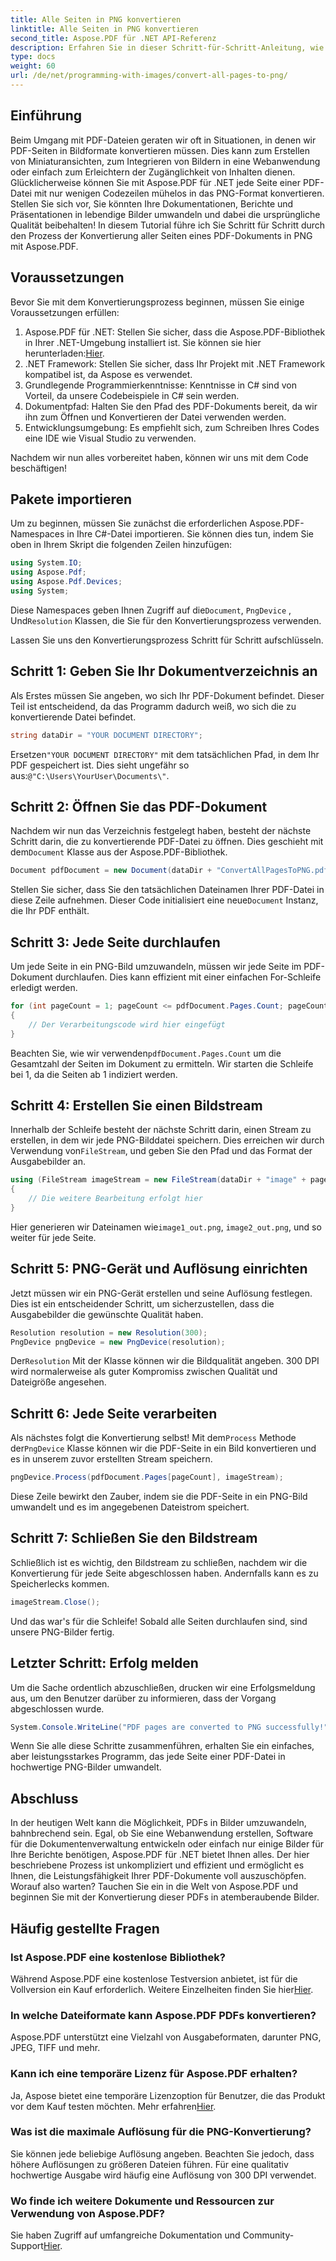 ```yaml
---
title: Alle Seiten in PNG konvertieren
linktitle: Alle Seiten in PNG konvertieren
second_title: Aspose.PDF für .NET API-Referenz
description: Erfahren Sie in dieser Schritt-für-Schritt-Anleitung, wie Sie PDF-Seiten mit Aspose.PDF für .NET in PNG konvertieren. Perfekt für Entwickler und Enthusiasten.
type: docs
weight: 60
url: /de/net/programming-with-images/convert-all-pages-to-png/
---
```

## Einführung

Beim Umgang mit PDF-Dateien geraten wir oft in Situationen, in denen wir PDF-Seiten in Bildformate konvertieren müssen. Dies kann zum Erstellen von Miniaturansichten, zum Integrieren von Bildern in eine Webanwendung oder einfach zum Erleichtern der Zugänglichkeit von Inhalten dienen. Glücklicherweise können Sie mit Aspose.PDF für .NET jede Seite einer PDF-Datei mit nur wenigen Codezeilen mühelos in das PNG-Format konvertieren. Stellen Sie sich vor, Sie könnten Ihre Dokumentationen, Berichte und Präsentationen in lebendige Bilder umwandeln und dabei die ursprüngliche Qualität beibehalten! In diesem Tutorial führe ich Sie Schritt für Schritt durch den Prozess der Konvertierung aller Seiten eines PDF-Dokuments in PNG mit Aspose.PDF. 

## Voraussetzungen

Bevor Sie mit dem Konvertierungsprozess beginnen, müssen Sie einige Voraussetzungen erfüllen:

1. Aspose.PDF für .NET: Stellen Sie sicher, dass die Aspose.PDF-Bibliothek in Ihrer .NET-Umgebung installiert ist. Sie können sie hier herunterladen:[Hier](https://releases.aspose.com/pdf/net/).
2. .NET Framework: Stellen Sie sicher, dass Ihr Projekt mit .NET Framework kompatibel ist, da Aspose es verwendet.
3. Grundlegende Programmierkenntnisse: Kenntnisse in C# sind von Vorteil, da unsere Codebeispiele in C# sein werden.
4. Dokumentpfad: Halten Sie den Pfad des PDF-Dokuments bereit, da wir ihn zum Öffnen und Konvertieren der Datei verwenden werden.
5. Entwicklungsumgebung: Es empfiehlt sich, zum Schreiben Ihres Codes eine IDE wie Visual Studio zu verwenden. 

Nachdem wir nun alles vorbereitet haben, können wir uns mit dem Code beschäftigen!

## Pakete importieren

Um zu beginnen, müssen Sie zunächst die erforderlichen Aspose.PDF-Namespaces in Ihre C#-Datei importieren. Sie können dies tun, indem Sie oben in Ihrem Skript die folgenden Zeilen hinzufügen:

```csharp
using System.IO;
using Aspose.Pdf;
using Aspose.Pdf.Devices;
using System;
```

 Diese Namespaces geben Ihnen Zugriff auf die`Document`, `PngDevice` , Und`Resolution` Klassen, die Sie für den Konvertierungsprozess verwenden.

Lassen Sie uns den Konvertierungsprozess Schritt für Schritt aufschlüsseln.

## Schritt 1: Geben Sie Ihr Dokumentverzeichnis an

Als Erstes müssen Sie angeben, wo sich Ihr PDF-Dokument befindet. Dieser Teil ist entscheidend, da das Programm dadurch weiß, wo sich die zu konvertierende Datei befindet.

```csharp
string dataDir = "YOUR DOCUMENT DIRECTORY";
```

 Ersetzen`"YOUR DOCUMENT DIRECTORY"` mit dem tatsächlichen Pfad, in dem Ihr PDF gespeichert ist. Dies sieht ungefähr so aus:`@"C:\Users\YourUser\Documents\"`.

## Schritt 2: Öffnen Sie das PDF-Dokument

 Nachdem wir nun das Verzeichnis festgelegt haben, besteht der nächste Schritt darin, die zu konvertierende PDF-Datei zu öffnen. Dies geschieht mit dem`Document` Klasse aus der Aspose.PDF-Bibliothek.

```csharp
Document pdfDocument = new Document(dataDir + "ConvertAllPagesToPNG.pdf");
```

 Stellen Sie sicher, dass Sie den tatsächlichen Dateinamen Ihrer PDF-Datei in diese Zeile aufnehmen. Dieser Code initialisiert eine neue`Document` Instanz, die Ihr PDF enthält.

## Schritt 3: Jede Seite durchlaufen

Um jede Seite in ein PNG-Bild umzuwandeln, müssen wir jede Seite im PDF-Dokument durchlaufen. Dies kann effizient mit einer einfachen For-Schleife erledigt werden.

```csharp
for (int pageCount = 1; pageCount <= pdfDocument.Pages.Count; pageCount++)
{
    // Der Verarbeitungscode wird hier eingefügt
}
```

 Beachten Sie, wie wir verwenden`pdfDocument.Pages.Count` um die Gesamtzahl der Seiten im Dokument zu ermitteln. Wir starten die Schleife bei 1, da die Seiten ab 1 indiziert werden.

## Schritt 4: Erstellen Sie einen Bildstream

Innerhalb der Schleife besteht der nächste Schritt darin, einen Stream zu erstellen, in dem wir jede PNG-Bilddatei speichern. Dies erreichen wir durch Verwendung von`FileStream`, und geben Sie den Pfad und das Format der Ausgabebilder an.

```csharp
using (FileStream imageStream = new FileStream(dataDir + "image" + pageCount + "_out.png", FileMode.Create))
{
    // Die weitere Bearbeitung erfolgt hier
}
```

 Hier generieren wir Dateinamen wie`image1_out.png`, `image2_out.png`, und so weiter für jede Seite.

## Schritt 5: PNG-Gerät und Auflösung einrichten

Jetzt müssen wir ein PNG-Gerät erstellen und seine Auflösung festlegen. Dies ist ein entscheidender Schritt, um sicherzustellen, dass die Ausgabebilder die gewünschte Qualität haben.

```csharp
Resolution resolution = new Resolution(300);
PngDevice pngDevice = new PngDevice(resolution);
```

 Der`Resolution` Mit der Klasse können wir die Bildqualität angeben. 300 DPI wird normalerweise als guter Kompromiss zwischen Qualität und Dateigröße angesehen.

## Schritt 6: Jede Seite verarbeiten

 Als nächstes folgt die Konvertierung selbst! Mit dem`Process` Methode der`PngDevice` Klasse können wir die PDF-Seite in ein Bild konvertieren und es in unserem zuvor erstellten Stream speichern.

```csharp
pngDevice.Process(pdfDocument.Pages[pageCount], imageStream);
```

Diese Zeile bewirkt den Zauber, indem sie die PDF-Seite in ein PNG-Bild umwandelt und es im angegebenen Dateistrom speichert.

## Schritt 7: Schließen Sie den Bildstream

Schließlich ist es wichtig, den Bildstream zu schließen, nachdem wir die Konvertierung für jede Seite abgeschlossen haben. Andernfalls kann es zu Speicherlecks kommen.

```csharp
imageStream.Close();
```

Und das war's für die Schleife! Sobald alle Seiten durchlaufen sind, sind unsere PNG-Bilder fertig.

## Letzter Schritt: Erfolg melden

Um die Sache ordentlich abzuschließen, drucken wir eine Erfolgsmeldung aus, um den Benutzer darüber zu informieren, dass der Vorgang abgeschlossen wurde.

```csharp
System.Console.WriteLine("PDF pages are converted to PNG successfully!");
```

Wenn Sie alle diese Schritte zusammenführen, erhalten Sie ein einfaches, aber leistungsstarkes Programm, das jede Seite einer PDF-Datei in hochwertige PNG-Bilder umwandelt.

## Abschluss

In der heutigen Welt kann die Möglichkeit, PDFs in Bilder umzuwandeln, bahnbrechend sein. Egal, ob Sie eine Webanwendung erstellen, Software für die Dokumentenverwaltung entwickeln oder einfach nur einige Bilder für Ihre Berichte benötigen, Aspose.PDF für .NET bietet Ihnen alles. Der hier beschriebene Prozess ist unkompliziert und effizient und ermöglicht es Ihnen, die Leistungsfähigkeit Ihrer PDF-Dokumente voll auszuschöpfen. Worauf also warten? Tauchen Sie ein in die Welt von Aspose.PDF und beginnen Sie mit der Konvertierung dieser PDFs in atemberaubende Bilder.

## Häufig gestellte Fragen

### Ist Aspose.PDF eine kostenlose Bibliothek?
 Während Aspose.PDF eine kostenlose Testversion anbietet, ist für die Vollversion ein Kauf erforderlich. Weitere Einzelheiten finden Sie hier[Hier](https://purchase.aspose.com/buy).

### In welche Dateiformate kann Aspose.PDF PDFs konvertieren?
Aspose.PDF unterstützt eine Vielzahl von Ausgabeformaten, darunter PNG, JPEG, TIFF und mehr.

### Kann ich eine temporäre Lizenz für Aspose.PDF erhalten?
 Ja, Aspose bietet eine temporäre Lizenzoption für Benutzer, die das Produkt vor dem Kauf testen möchten. Mehr erfahren[Hier](https://purchase.aspose.com/temporary-license/).

### Was ist die maximale Auflösung für die PNG-Konvertierung?
Sie können jede beliebige Auflösung angeben. Beachten Sie jedoch, dass höhere Auflösungen zu größeren Dateien führen. Für eine qualitativ hochwertige Ausgabe wird häufig eine Auflösung von 300 DPI verwendet.

### Wo finde ich weitere Dokumente und Ressourcen zur Verwendung von Aspose.PDF?
 Sie haben Zugriff auf umfangreiche Dokumentation und Community-Support[Hier](https://reference.aspose.com/pdf/net/).